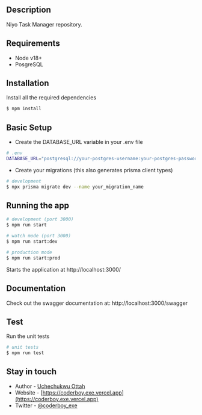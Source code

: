 
## Description

Niyo Task Manager repository.

## Requirements
- Node v18+
- PosgreSQL

## Installation
Install all the required dependencies
```bash
$ npm install
```

## Basic Setup

- Create the DATABASE_URL variable in your .env file

```bash
# .env
DATABASE_URL="postgresql://your-postgres-username:your-postgres-password@localhost:5432/niyo-task-db?schema=public"
```

- Create your migrations (this also generates prisma client types)
```bash
# development
$ npx prisma migrate dev --name your_migration_name
```

## Running the app

```bash
# development (port 3000)
$ npm run start

# watch mode (port 3000)
$ npm run start:dev

# production mode
$ npm run start:prod
```
Starts the application at http://localhost:3000/

## Documentation
Check out the swagger documentation at: http://localhost:3000/swagger

## Test
Run the unit tests
```bash
# unit tests
$ npm run test

```


## Stay in touch

- Author - [Uchechukwu Ottah](https://github.com/coderboy-exe)
- Website - [https://coderboy.exe.vercel.app](https://coderboy.exe.vercel.app)
- Twitter - [@coderboy_exe](https://twitter.com/coderboy_exe)
